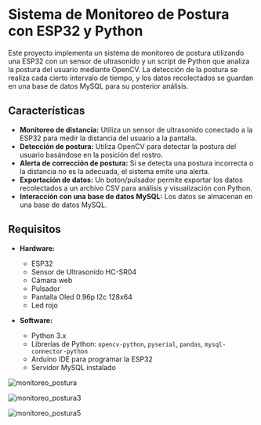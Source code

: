 # Sistema de Monitoreo de Postura con ESP32 y Python

Este proyecto implementa un sistema de monitoreo de postura utilizando una ESP32 con un sensor de ultrasonido y un script de Python que analiza la postura del usuario mediante OpenCV. La detección de la postura se realiza cada cierto intervalo de tiempo, y los datos recolectados se guardan en una base de datos MySQL para su posterior análisis.

## Características

- **Monitoreo de distancia:** Utiliza un sensor de ultrasonido conectado a la ESP32 para medir la distancia del usuario a la pantalla.
- **Detección de postura:** Utiliza OpenCV para detectar la postura del usuario basándose en la posición del rostro.
- **Alerta de corrección de postura:** Si se detecta una postura incorrecta o la distancia no es la adecuada, el sistema emite una alerta.
- **Exportación de datos:** Un botón/pulsador permite exportar los datos recolectados a un archivo CSV para análisis y visualización con Python.
- **Interacción con una base de datos MySQL:** Los datos se almacenan en una base de datos MySQL.

## Requisitos

- **Hardware:**
  - ESP32
  - Sensor de Ultrasonido HC-SR04
  - Cámara web
  - Pulsador
  - Pantalla Oled 0.96p I2c 128x64
  - Led rojo

- **Software:**
  - Python 3.x
  - Librerías de Python: `opencv-python`, `pyserial`, `pandas`, `mysql-connector-python`
  - Arduino IDE para programar la ESP32
  - Servidor MySQL instalado

![monitoreo_postura](https://github.com/user-attachments/assets/cf3e27aa-dbb8-48d8-b08f-ce58a3e5ac89)

![monitoreo_postura3](https://github.com/user-attachments/assets/7f4ef0ec-9f5b-4b63-9fc1-c224e8386e6b)

![monitoreo_postura5](https://github.com/user-attachments/assets/dbc6faf7-ba9d-484e-bb2d-4f4923bec35b)

